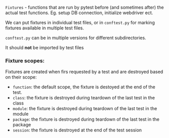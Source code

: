 `Fixtures` - functions that are run by pytest before (and sometimes after) the actual test functions.
Eg. setup DB connection, initialize webdriver ect.

We can put fixtures in individual test files, or in `conftest.py` for marking fixtures available in multiple test files.

`conftest.py` can be in multiple versions for different subdirectories.

It should **not** be imported by test files


### Fixture scopes:

Fixtures are created when firs requested by a test and are destroyed based on their scope:

* `function`: the default scope, the fixture is destoyed at the end of the test.
* `class`: the fixture is destroyed during teardown of the last test in the class
* `module`: the fixture is destroyed during teardown of the last test in the module
* `package`: the fixture is destroyed during teardown of the last test in the package
* `session`: the fixture is destroyed at the end of the test session

